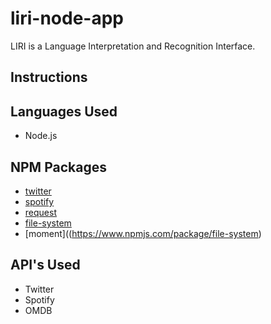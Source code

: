 # liri-node-app
 LIRI is a Language Interpretation and Recognition Interface.

## Instructions
	


## Languages Used
- Node.js


## NPM Packages
* [twitter](https://www.npmjs.com/package/twitter)
* [spotify](https://www.npmjs.com/package/spotify)
* [request](https://www.npmjs.com/package/request)
* [file-system](https://www.npmjs.com/package/file-system)
* [moment]((https://www.npmjs.com/package/file-system)

## API's Used
* Twitter
* Spotify
* OMDB


